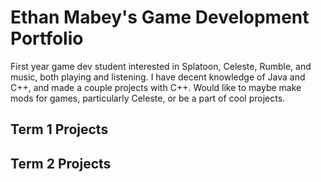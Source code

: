 # Ethan Mabey's Game Development Portfolio
First year game dev student interested in Splatoon, Celeste, Rumble, and music, both playing and listening.
I have decent knowledge of Java and C++, and made a couple projects with C++.
Would like to maybe make mods for games, particularly Celeste, or be a part of cool projects.

## Term 1 Projects

## Term 2 Projects
